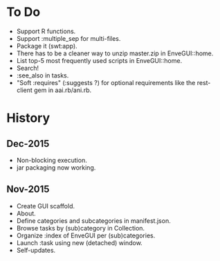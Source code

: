 To Do
=====
* Support R functions.
* Support :multiple_sep for multi-files.
* Package it (swt:app).
* There has to be a cleaner way to unzip master.zip in EnveGUI::home.
* List top-5 most frequently used scripts in EnveGUI::home.
* Search!
* :see_also in tasks.
* "Soft :requires" (:suggests ?) for optional requirements like the
  rest-client gem in aai.rb/ani.rb.

History
=======

Dec-2015
--------
* Non-blocking execution.
* jar packaging now working.

Nov-2015
--------
* Create GUI scaffold.
* About.
* Define categories and subcategories in manifest.json.
* Browse tasks by (sub)category in Collection.
* Organize :index of EnveGUI per (sub)categories.
* Launch :task using new (detached) window.
* Self-updates.
